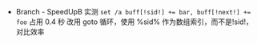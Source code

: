* Branch - SpeedUpB
  实测 `set /a buff[!sid!] += bar, buff[!next!] += foo` 占用 0.4 秒
  改用 goto 循环，使用 %sid% 作为数组索引，而不是!sid!，对比效率
